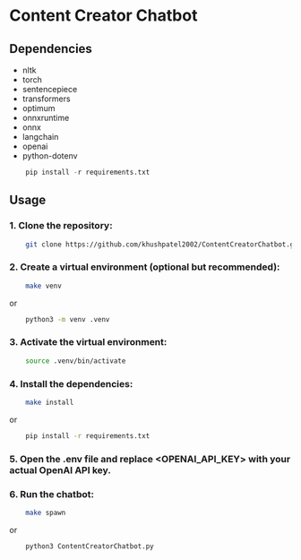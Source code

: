 # Content Creator Chatbot

## Dependencies

- nltk
- torch
- sentencepiece
- transformers 
- optimum
- onnxruntime
- onnx
- langchain 
- openai
- python-dotenv

```Python
    pip install -r requirements.txt
```

## Usage

### 1. Clone the repository:

```bash
    git clone https://github.com/khushpatel2002/ContentCreatorChatbot.git
 ```

### 2. Create a virtual environment (optional but recommended):

```bash
    make venv 
```
or 
```bash
    python3 -m venv .venv
```

### 3. Activate the virtual environment:

```bash
    source .venv/bin/activate
```

### 4. Install the dependencies:
```bash 
    make install 
```
or 
```bash 
    pip install -r requirements.txt
```

### 5. Open the .env file and replace <OPENAI_API_KEY> with your actual OpenAI API key.

### 6. Run the chatbot: 
```bash 
    make spawn 
```
or 
```bash 
    python3 ContentCreatorChatbot.py
```

